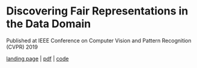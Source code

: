 # Discovering Fair Representations in the Data Domain

Published at IEEE Conference on Computer Vision and Pattern Recognition (CVPR) 2019

[landing page](http://openaccess.thecvf.com/content_CVPR_2019/papers/Quadrianto_Discovering_Fair_Representations_in_the_Data_Domain_CVPR_2019_paper)
| [pdf](http://openaccess.thecvf.com/content_CVPR_2019/papers/Quadrianto_Discovering_Fair_Representations_in_the_Data_Domain_CVPR_2019_paper.pdf)
| [code](https://github.com/predictive-analytics-lab/Data-Domain-Fairness)
